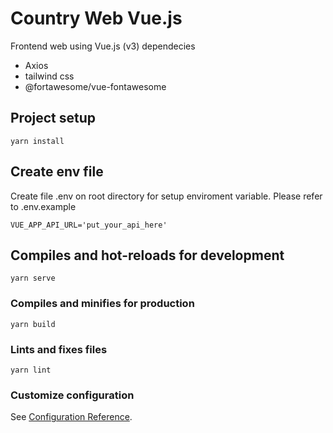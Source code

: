 # Country Web Vue.js 
Frontend web using Vue.js (v3)
dependecies 
- Axios
- tailwind css
- @fortawesome/vue-fontawesome


## Project setup
```
yarn install
```

## Create env file

Create file .env on root directory for setup enviroment variable. Please refer to .env.example
```
VUE_APP_API_URL='put_your_api_here'
```

## Compiles and hot-reloads for development
```
yarn serve
```

### Compiles and minifies for production
```
yarn build
```

### Lints and fixes files
```
yarn lint
```

### Customize configuration
See [Configuration Reference](https://cli.vuejs.org/config/).
